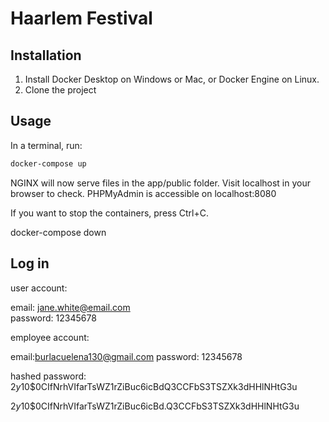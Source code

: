 # Haarlem Festival



## Installation

1. Install Docker Desktop on Windows or Mac, or Docker Engine on Linux.
2. Clone the project

## Usage

In a terminal, run:
```bash
docker-compose up
```

NGINX will now serve files in the app/public folder. Visit localhost in your browser to check.
PHPMyAdmin is accessible on localhost:8080

If you want to stop the containers, press Ctrl+C. 

docker-compose down


## Log in

user account:

email: jane.white@email.com  
password: 12345678

employee account:

email:burlacuelena130@gmail.com
password: 12345678

hashed password: $2y$10$0CIfNrhVIfarTsWZ1rZiBuc6icBdQ3CCFbS3TSZXk3dHHlNHtG3u

$2y$10$0CIfNrhVIfarTsWZ1rZiBuc6icBd.Q3CCFbS3TSZXk3dHHlNHtG3u


```